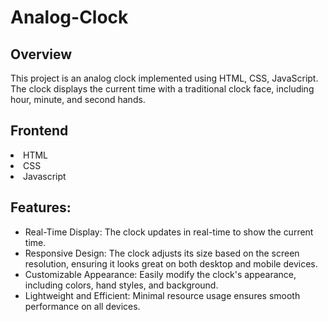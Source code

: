 # Analog-Clock
<h2>Overview</h2>
<p>This project is an analog clock implemented using HTML, CSS, JavaScript. The clock displays the current time with a traditional clock face, including hour, minute, and second hands.</p>
<h2>Frontend</h2>
<li>HTML</li>
<li>CSS</li>
<li>Javascript</li>
<h2>Features:</h2>
<ul>
  <li>Real-Time Display: The clock updates in real-time to show the current time.</li>
  <li>Responsive Design: The clock adjusts its size based on the screen resolution, ensuring it looks great on both desktop and mobile devices.</li>
  <li>Customizable Appearance: Easily modify the clock's appearance, including colors, hand styles, and background.</li>
  <li>Lightweight and Efficient: Minimal resource usage ensures smooth performance on all devices.</li>
</ul>

